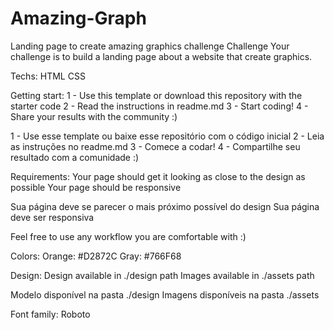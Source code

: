 # Amazing-Graph
Landing page to create amazing graphics challenge
Challenge
Your challenge is to build a landing page about a website that create graphics.

Techs:
HTML
CSS

Getting start:
1 - Use this template or download this repository with the starter code
2 - Read the instructions in readme.md
3 - Start coding!
4 - Share your results with the community :)

1 - Use esse template ou baixe esse repositório com o código inicial
2 - Leia as instruções no readme.md
3 - Comece a codar!
4 - Compartilhe seu resultado com a comunidade :)

Requirements:
Your page should get it looking as close to the design as possible
Your page should be responsive

Sua página deve se parecer o mais próximo possível do design
Sua página deve ser responsiva

Feel free to use any workflow you are comfortable with :)

Colors:
Orange: #D2872C
Gray: #766F68

Design:
Design available in ./design path
Images available in ./assets path

Modelo disponível na pasta ./design
Imagens disponíveis na pasta ./assets

Font family:
Roboto
